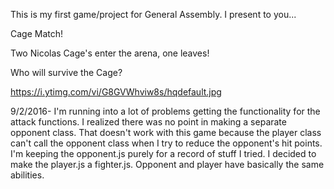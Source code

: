 This is my first game/project for General Assembly. I present to you...

Cage Match!

Two Nicolas Cage's enter the arena, one leaves!

Who will survive the Cage?

https://i.ytimg.com/vi/G8GVWhviw8s/hqdefault.jpg

9/2/2016- I'm running into a lot of problems getting the functionality for
the attack functions. I realized there was no point in making a separate opponent
class. That doesn't work with this game because the player class can't call
the opponent class when I try to reduce the opponent's hit points. I'm keeping the
opponent.js purely for a record of stuff I tried. I decided to make the player.js
a fighter.js. Opponent and player have basically the same abilities.
